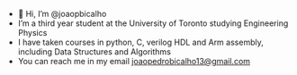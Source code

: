 - 👋 Hi, I’m @joaopbicalho
- I’m a third year student at the University of Toronto studying Engineering Physics
- I have taken courses in python, C, verilog HDL and Arm assembly, including Data Structures and Algorithms 
- You can reach me in my email joaopedrobicalho13@gmail.com

<!---
joaopbicalho/joaopbicalho is a ✨ special ✨ repository because its `README.md` (this file) appears on your GitHub profile.
You can click the Preview link to take a look at your changes.
--->
